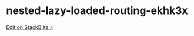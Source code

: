 # nested-lazy-loaded-routing-ekhk3x

[Edit on StackBlitz ⚡️](https://stackblitz.com/edit/nested-lazy-loaded-routing-ekhk3x)